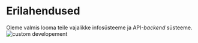 # Erilahendused
Oleme valmis looma teile vajalikke infosüsteeme ja API-*backend* süsteeme.
![custom developement](/custom.png)